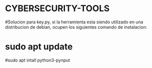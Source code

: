 # CYBERSECURITY-TOOLS
#Solucion para key.py, si la herramienta esta siendo utilizado en una distribucion de debian, ocupen los siguientes comando de instalacion:
# sudo apt update
#sudo apt intall python3-pynput